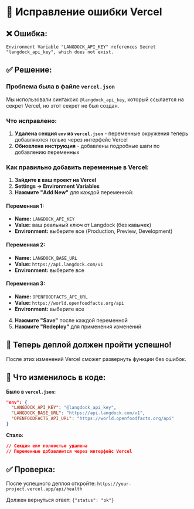 # 🔧 Исправление ошибки Vercel

## ❌ Ошибка:
```
Environment Variable "LANGDOCK_API_KEY" references Secret "langdock_api_key", which does not exist.
```

## ✅ Решение:

### Проблема была в файле `vercel.json`
Мы использовали синтаксис `@langdock_api_key`, который ссылается на секрет Vercel, но этот секрет не был создан.

### Что исправлено:
1. **Удалена секция `env` из `vercel.json`** - переменные окружения теперь добавляются только через интерфейс Vercel
2. **Обновлена инструкция** - добавлены подробные шаги по добавлению переменных

### Как правильно добавить переменные в Vercel:

1. **Зайдите в ваш проект на Vercel**
2. **Settings → Environment Variables**
3. **Нажмите "Add New"** для каждой переменной:

#### Переменная 1:
- **Name:** `LANGDOCK_API_KEY`
- **Value:** ваш реальный ключ от Langdock (без кавычек)
- **Environment:** выберите все (Production, Preview, Development)

#### Переменная 2:
- **Name:** `LANGDOCK_BASE_URL`
- **Value:** `https://api.langdock.com/v1`
- **Environment:** выберите все

#### Переменная 3:
- **Name:** `OPENFOODFACTS_API_URL`
- **Value:** `https://world.openfoodfacts.org/api`
- **Environment:** выберите все

4. **Нажмите "Save"** после каждой переменной
5. **Нажмите "Redeploy"** для применения изменений

## 🚀 Теперь деплой должен пройти успешно!

После этих изменений Vercel сможет развернуть функции без ошибок.

## 📝 Что изменилось в коде:

**Было в `vercel.json`:**
```json
"env": {
  "LANGDOCK_API_KEY": "@langdock_api_key",
  "LANGDOCK_BASE_URL": "https://api.langdock.com/v1",
  "OPENFOODFACTS_API_URL": "https://world.openfoodfacts.org/api"
}
```

**Стало:**
```json
// Секция env полностью удалена
// Переменные добавляются через интерфейс Vercel
```

## ✅ Проверка:
После успешного деплоя откройте:
`https://your-project.vercel.app/api/health`

Должен вернуться ответ: `{"status": "ok"}`
